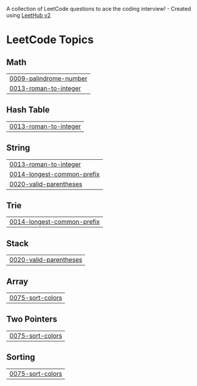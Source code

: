 A collection of LeetCode questions to ace the coding interview! - Created using [LeetHub v2](https://github.com/arunbhardwaj/LeetHub-2.0)
<!---LeetCode Topics Start-->
# LeetCode Topics
## Math
|  |
| ------- |
| [0009-palindrome-number](https://github.com/PhamTrung31/LeetCode/tree/master/0009-palindrome-number) |
| [0013-roman-to-integer](https://github.com/PhamTrung31/LeetCode/tree/master/0013-roman-to-integer) |
## Hash Table
|  |
| ------- |
| [0013-roman-to-integer](https://github.com/PhamTrung31/LeetCode/tree/master/0013-roman-to-integer) |
## String
|  |
| ------- |
| [0013-roman-to-integer](https://github.com/PhamTrung31/LeetCode/tree/master/0013-roman-to-integer) |
| [0014-longest-common-prefix](https://github.com/PhamTrung31/LeetCode/tree/master/0014-longest-common-prefix) |
| [0020-valid-parentheses](https://github.com/PhamTrung31/LeetCode/tree/master/0020-valid-parentheses) |
## Trie
|  |
| ------- |
| [0014-longest-common-prefix](https://github.com/PhamTrung31/LeetCode/tree/master/0014-longest-common-prefix) |
## Stack
|  |
| ------- |
| [0020-valid-parentheses](https://github.com/PhamTrung31/LeetCode/tree/master/0020-valid-parentheses) |
## Array
|  |
| ------- |
| [0075-sort-colors](https://github.com/PhamTrung31/LeetCode/tree/master/0075-sort-colors) |
## Two Pointers
|  |
| ------- |
| [0075-sort-colors](https://github.com/PhamTrung31/LeetCode/tree/master/0075-sort-colors) |
## Sorting
|  |
| ------- |
| [0075-sort-colors](https://github.com/PhamTrung31/LeetCode/tree/master/0075-sort-colors) |
<!---LeetCode Topics End-->